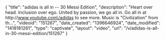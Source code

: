 {
    "title": "adidas is all in -- 30 Messi Edition",
    "description": "Heart over head. Inclusion over ego. United by passion, we go all in. Go all in at http:\/\/www.youtube.com\/adidas to see more. Music is \"Civilization\" from th...",
    "videoid": "151267",
    "date_created": "1396646924",
    "date_modified": "1418181261",
    "type": "captivate",
    "layout": "video",
    "url": "\/v\/adidas-is-all-in-30-messi-edition\/151267"
}